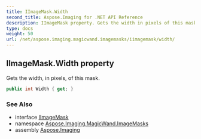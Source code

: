 ```yaml
---
title: IImageMask.Width
second_title: Aspose.Imaging for .NET API Reference
description: IImageMask property. Gets the width in pixels of this mask
type: docs
weight: 50
url: /net/aspose.imaging.magicwand.imagemasks/iimagemask/width/
---
```

## IImageMask.Width property

Gets the width, in pixels, of this mask.

```csharp
public int Width { get; }
```

### See Also

* interface [IImageMask](../)
* namespace [Aspose.Imaging.MagicWand.ImageMasks](../../iimagemask/)
* assembly [Aspose.Imaging](../../../)


